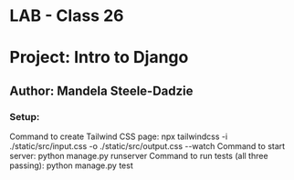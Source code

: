 # LAB - Class 26
# Project: Intro to Django
## Author: Mandela Steele-Dadzie

### Setup:

Command to create Tailwind CSS page: npx tailwindcss -i ./static/src/input.css -o ./static/src/output.css --watch
Command to start server: python manage.py runserver
Command to run tests (all three passing): python manage.py test






